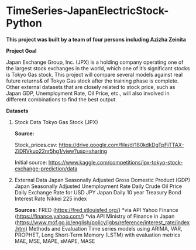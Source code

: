 # TimeSeries-JapanElectricStock-Python

**This project was built by a team of four persons including Azizha Zeinita**

**Project Goal**

Japan Exchange Group, Inc. (JPX) is a holding company operating one of the largest stock exchanges in the world, which one of it’s significant stocks is Tokyo Gas stock. This project will compare several models against real future returns& of Tokyo Gas stock after the training phase is complete. Other external datasets that are closely related to stock price, such as Japan GDP, Unemployment Rate, Oil Price, etc., will also involved in different combinations to find the best output.

**Datasets**
1. Stock Data
  Tokyo Gas Stock (JPX)
    
    **Source:**
    
    Stock_prices.csv: https://drive.google.com/file/d/180kdkDgTpFjTTAX-ZiDRVkuo22nr5hg1/view?usp=sharing
    
    Initial source: https://www.kaggle.com/competitions/jpx-tokyo-stock-exchange-prediction/data
  
2. External Data
  Japan Seasonally Adjusted Gross Domestic Product (GDP)
  Japan Seasonally Adjusted Unemployment Rate
  Daily Crude Oil Price
  Daily Exchange Rate for USD JPY
  Japan Daily 10 year Treasury Bond Interest Rate
  Nikkei 225 index
   
   **Sources:**
    FRED (https://fred.stlouisfed.org/) *via API
    Yahoo Finance (https://finance.yahoo.com/) *via API
    Ministry of Finance in Japan (https://www.mof.go.jp/english/policy/jgbs/reference/interest_rate/index.htm)
    Methods and Evaluation
    Time series models using ARIMA, VAR, PROPHET, Long Short-Term Memory (LSTM) with evaluation metrics MAE, MSE, MAPE, sMAPE, MASE
